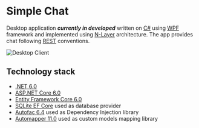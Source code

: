 # Simple Chat

Desktop application ***currently in developed*** written on [C#](https://docs.microsoft.com/en-us/dotnet/csharp) using [WPF](https://docs.microsoft.com/en-us/dotnet/desktop/wpf) framework and implemented using [N-Layer](https://docs.microsoft.com/en-us/azure/architecture/guide/architecture-styles/n-tier) architecture. The app provides chat following [REST](https://docs.microsoft.com/en-us/azure/architecture/best-practices/api-design) conventions.

![Desktop Client](https://github.com/Donat-Kolzenov/simple-chat/blob/main/docs/images/DesktopClient.png)

## Technology stack

* [.NET 6.0](https://dotnet.microsoft.com/en-us/download/dotnet/6.0)
* [ASP.NET Core 6.0](https://docs.microsoft.com/en-us/aspnet/core/?view=aspnetcore-6.0)
* [Entity Framework Core 6.0](https://docs.microsoft.com/en-us/ef/core)
* [SQLite EF Core](https://docs.microsoft.com/en-us/ef/core/providers/sqlite) used as database provider
* [Autofac 6.4](https://github.com/autofac/Autofac) used as Dependency Injection library
* [Automapper 11.0](https://github.com/AutoMapper/AutoMapper) used as custom models mapping library
